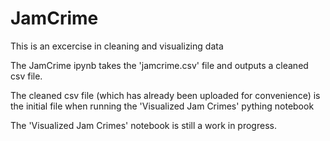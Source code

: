 # JamCrime
This is an excercise in cleaning and visualizing data

The JamCrime ipynb takes the 'jamcrime.csv' file and outputs a cleaned csv file. 


The cleaned csv file (which has already been uploaded for convenience) is the initial file when running the 'Visualized Jam Crimes' pything notebook

The 'Visualized Jam Crimes' notebook is still a work in progress.
